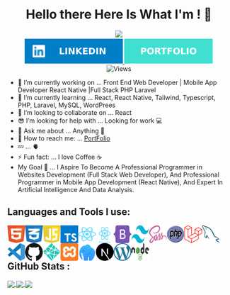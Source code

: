 <div id="header" align="center">
  <h1>Hello there Here Is What I'm ! 👋</h1>
  <img src="#" width="200"/>
</div>
<div id="badges" align="center">
  <a href="#">
    <img src="./linkedin.svg" alt="Linked In Badge"/>
  </a>
  <a href="https://portafolio-react-mu.vercel.app/">
    <img src="./portfolio.svg" alt="Portfolio Badge"/>
  </a>
</div>
<div align="center">
  <img src="https://komarev.com/ghpvc/?username=x39ome" alt="Views" />
</div>


- 🔭 I’m currently working on ... Front End Web Developer | Mobile App Developer React Native |Full Stack PHP Laravel
- 🌱 I’m currently learning ... React, React Native, Tailwind, Typescript, PHP, Laravel, MySQL, WordPrees
- 👯 I’m looking to collaborate on ... React 
- 😎 I’m looking for help with ... Looking for work 💻
- 💬 Ask me about ... Anything 👋
- 💌 How to reach me: ... [PortFolio](https://x39ome.github.io/portfolio_sam/)
- 💤 ... 🫀
- ⚡ Fun fact: ... I love Coffee :coffee:
- My Goal 🎯 ... I Aspire To Become A Professional Programmer in Websites Development (Full Stack Web Developer), And Professional Programmer in Mobile App Development (React Native), And Expert In Artificial Intelligence And Data Analysis.





## Languages and Tools I use:

<img align="left" width="40px" height="40px" alt="HTML5" src="./icons/html.svg" />
<img align="left" width="40px" height="40px" alt="CSS" src="./icons/css.svg" />
<img align="left" width="40px" height="40px" alt="Javascript" src="./icons/javascript.svg" />
<img align="left" width="40px" height="40px" alt="Typescript" src="./icons/typescript.svg" />
<img align="left" width="40px" height="40px" alt="React" src="./icons/react.svg" />
<img align="left" width="40px" height="40px" alt="React Native" src="./icons/react-native.svg" />
<img align="left" width="40px" height="40px" alt="Bootstrap" src="./icons/bootstrap.svg" />
<img align="left" width="40px" height="40px" alt="Tailwind" src="./icons/tailwindcss.svg" />
<img align="left" width="40px" height="40px" alt="sass" src="./icons/sass.svg" />
<img align="left" width="40px" height="40px" alt="Php" src="./icons/php.svg" />
<img align="left" width="40px" height="40px" alt="Laravel" src="./icons/laravel.svg" />
<img align="left" width="40px" height="40px" alt="MySQL" src="./icons/mysql.svg" />
<img align="left" width="40px" height="40px" alt="VSCode" src="./icons/vscode.svg" />
<img align="left" width="40px" height="40px" alt="Github" src="./icons/github.svg" />
<img align="left" width="40px" height="40px" alt="Netlify" src="./icons/netlify.svg" />
<img align="left" width="40px" height="40px" alt="Xammp" src="./icons/xampp.svg" />
<img align="left" width="40px" height="40px" alt="Laragon" src="./icons/laragon.svg" />

<br />

<img width="40px" height="40px" align="left" alt="Next Js" src="./icons/next-js.svg" />
<img width="40px" height="40px" align="left" alt="Wordpress" src="./icons/wordpress.svg" />
<img width="40px" height="40px" align="left" alt="Node Js" src="./icons/nodejs.svg" />

<br />








<br />

## GitHub Stats :

<a href="https://github.com/anuraghazra/github-readme-stats">
  <img height=200 align="center" src="https://github-readme-stats.vercel.app/api?username=x39ome" />
</a>
<a href="https://github.com/anuraghazra/convoychat">
  <img height=200 align="center" src="https://github-readme-stats.vercel.app/api/top-langs?username=x39ome&layout=compact&langs_count=8&card_width=320" />
</a>
<a href="#">
  <img height=200 align="center" src="https://streak-stats.demolab.com/?user=x39ome&card_width=320" />
</a>

